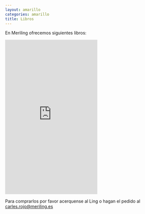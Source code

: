 ```yaml
---
layout: amarillo
categories: amarillo
title: Libros
---
```

En Meriling ofrecemos siguientes libros:

<iframe height='500' frameborder='0' src='https://docs.google.com/spreadsheet/pub?hl=es&hl=es&key=0AngnTJpvFksydDVWVHA4NlVzTUlHU3JBX2stbTBHanc&output=html&widget=true'></iframe>

Para comprarlos por favor acerquense al Ling o hagan el pedido al carles.rojo@meriling.es